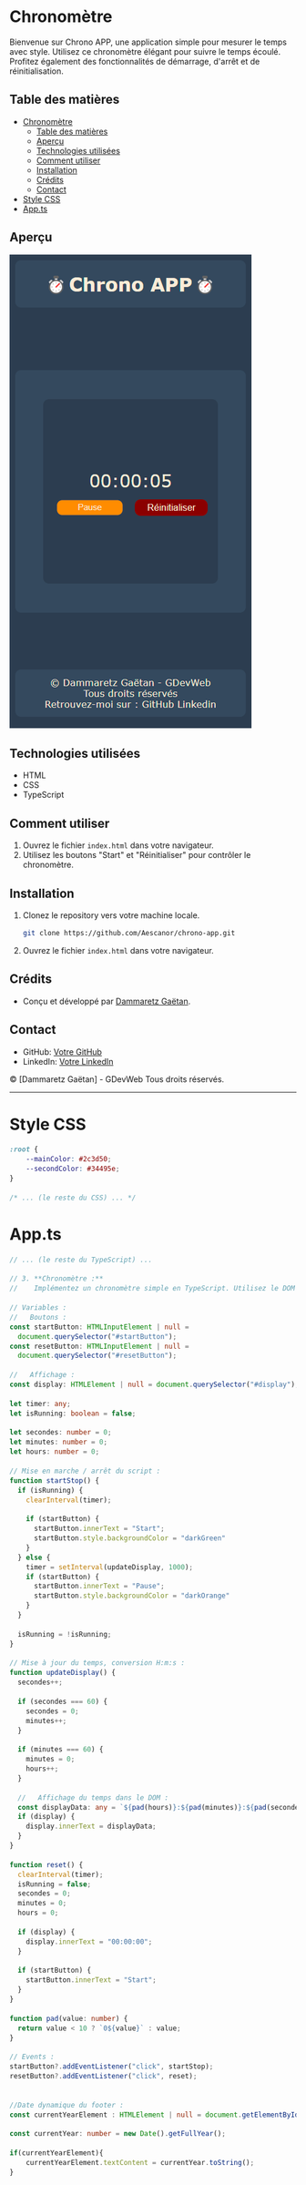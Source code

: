 # Chronomètre

Bienvenue sur Chrono APP, une application simple pour mesurer le temps avec style. Utilisez ce chronomètre élégant pour suivre le temps écoulé. Profitez également des fonctionnalités de démarrage, d'arrêt et de réinitialisation.

## Table des matières
- [Chronomètre](#chronomètre)
  - [Table des matières](#table-des-matières)
  - [Aperçu](#aperçu)
  - [Technologies utilisées](#technologies-utilisées)
  - [Comment utiliser](#comment-utiliser)
  - [Installation](#installation)
  - [Crédits](#crédits)
  - [Contact](#contact)
- [Style CSS](#style-css)
- [App.ts](#appts)

## Aperçu
![Aperçu de l'application](screen.png)

## Technologies utilisées
- HTML
- CSS
- TypeScript

## Comment utiliser
1. Ouvrez le fichier `index.html` dans votre navigateur.
2. Utilisez les boutons "Start" et "Réinitialiser" pour contrôler le chronomètre.

## Installation
1. Clonez le repository vers votre machine locale.
   ```bash
   git clone https://github.com/Aescanor/chrono-app.git
   ```
2. Ouvrez le fichier `index.html` dans votre navigateur.

## Crédits
- Conçu et développé par [Dammaretz Gaëtan](https://github.com/Aescanor).

## Contact
- GitHub: [Votre GitHub](https://github.com/Aescanor)
- LinkedIn: [Votre LinkedIn](https://www.linkedin.com/in/ga%C3%ABtan-dammaretz/)

© [Dammaretz Gaëtan] - GDevWeb Tous droits réservés.

---

# Style CSS

```css
:root {
    --mainColor: #2c3d50;
    --secondColor: #34495e;
}

/* ... (le reste du CSS) ... */
```

# App.ts

```typescript
// ... (le reste du TypeScript) ...

// 3. **Chronomètre :**
//    Implémentez un chronomètre simple en TypeScript. Utilisez le DOM pour afficher le temps écoulé et ajoutez des boutons pour démarrer, arrêter et réinitialiser le chronomètre.

// Variables :
//   Boutons :
const startButton: HTMLInputElement | null =
  document.querySelector("#startButton");
const resetButton: HTMLInputElement | null =
  document.querySelector("#resetButton");

//   Affichage :
const display: HTMLElement | null = document.querySelector("#display");

let timer: any;
let isRunning: boolean = false;

let secondes: number = 0;
let minutes: number = 0;
let hours: number = 0;

// Mise en marche / arrêt du script :
function startStop() {
  if (isRunning) {
    clearInterval(timer);

    if (startButton) {
      startButton.innerText = "Start";
      startButton.style.backgroundColor = "darkGreen"
    }
  } else {
    timer = setInterval(updateDisplay, 1000);
    if (startButton) {
      startButton.innerText = "Pause";
      startButton.style.backgroundColor = "darkOrange"
    }
  }

  isRunning = !isRunning;
}

// Mise à jour du temps, conversion H:m:s :
function updateDisplay() {
  secondes++;

  if (secondes === 60) {
    secondes = 0;
    minutes++;
  }

  if (minutes === 60) {
    minutes = 0;
    hours++;
  }

  //   Affichage du temps dans le DOM :
  const displayData: any = `${pad(hours)}:${pad(minutes)}:${pad(secondes)}`;
  if (display) {
    display.innerText = displayData;
  }
}

function reset() {
  clearInterval(timer);
  isRunning = false;
  secondes = 0;
  minutes = 0;
  hours = 0;

  if (display) {
    display.innerText = "00:00:00";
  }

  if (startButton) {
    startButton.innerText = "Start";
  }
}

function pad(value: number) {
  return value < 10 ? `0${value}` : value;
}

// Events :
startButton?.addEventListener("click", startStop);
resetButton?.addEventListener("click", reset);


//Date dynamique du footer :
const currentYearElement : HTMLElement | null = document.getElementById("currentYear");

const currentYear: number = new Date().getFullYear();

if(currentYearElement){
    currentYearElement.textContent = currentYear.toString();
}
```